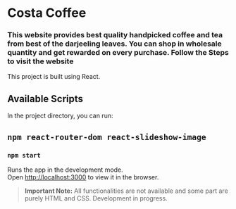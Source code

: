 # Costa Coffee

### This website provides best quality handpicked coffee and tea from best of the darjeeling leaves. You can shop in wholesale quantity and get rewarded on every purchase. Follow the Steps to visit the website 

This project is built using React.

## Available Scripts

In the project directory, you can run:

## `npm react-router-dom react-slideshow-image`

### `npm start`

Runs the app in the development mode.\
Open [http://localhost:3000](http://localhost:3000) to view it in the browser.


> **Important Note:** All functionalities are not available and some part are purely HTML and CSS. Development in progress.

